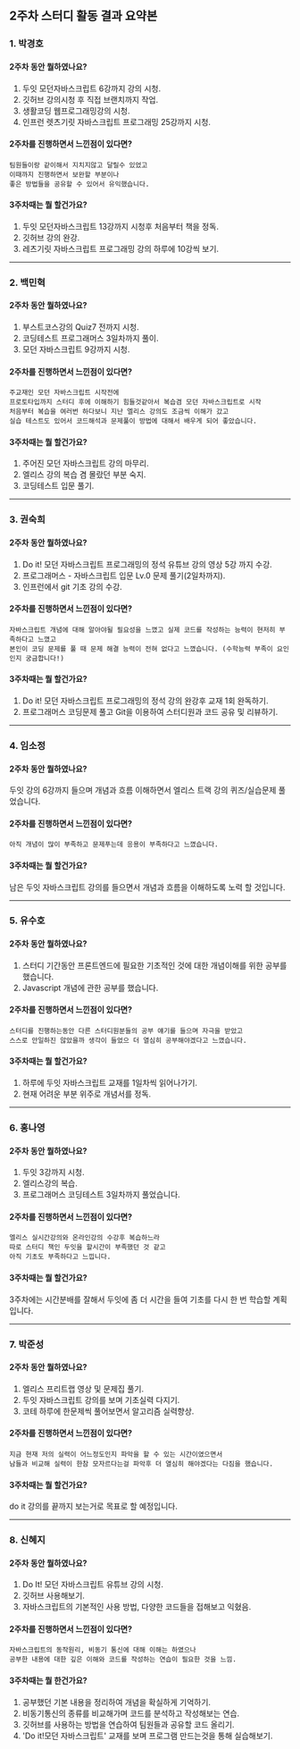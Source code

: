 ## 2주차 스터디 활동 결과 요약본

### 1. **박경호**

#### 2주차 동안 뭘하였나요?
1. 두잇 모던자바스크립트 6강까지 강의 시청.
2. 깃허브 강의시청 후 직접 브랜치까지 작업.
3. 생활코딩 웹프로그래밍강의 시청.
4. 인프런 렛츠기릿 자바스크립트 프로그래밍 25강까지 시청.

#### 2주차를 진행하면서 느낀점이 있다면?
    팀원들이랑 같이해서 지치지않고 달릴수 있었고 
    이때까지 진행하면서 보완할 부분이나 
    좋은 방법들을 공유할 수 있어서 유익했습니다.

#### 3주차때는 뭘 할건가요?
1. 두잇 모던자바스크립트 13강까지 시청후 처음부터 책을 정독. 
2. 깃허브 강의 완강.
3. 레츠기릿 자바스크립트 프로그래밍 강의 하루에 10강씩 보기.

*********************************************************

### 2. **백민혁**

#### 2주차 동안 뭘하였나요?
1. 부스트코스강의 Quiz7 전까지 시청. 
2. 코딩테스트 프로그래머스 3일차까지 풀이.
3. 모던 자바스크립트 9강까지 시청.

#### 2주차를 진행하면서 느낀점이 있다면?
    주교재인 모던 자바스크립트 시작전에 
    프로토타입까지 스터디 후에 이해하기 힘들것같아서 복습겸 모던 자바스크립트로 시작 
    처음부터 복습을 여러번 하다보니 지난 엘리스 강의도 조금씩 이해가 갔고 
    실습 테스트도 있어서 코드해석과 문제풀이 방법에 대해서 배우게 되어 좋았습니다.

#### 3주차때는 뭘 할건가요?
1. 주어진 모던 자바스크립트 강의 마무리.
2. 엘리스 강의 복습 겸 몰랐던 부분 숙지.
3. 코딩테스트 입문 풀기.

*********************************************************

### 3. **권숙희**

#### 2주차 동안 뭘하였나요?
1. Do it! 모던 자바스크립트 프로그래밍의 정석 유튜브 강의 영상 5강 까지 수강.
2. 프로그래머스 - 자바스크립트 입문 Lv.0 문제 풀기(2일차까지). 
3. 인프런에서 git 기초 강의 수강. 

#### 2주차를 진행하면서 느낀점이 있다면?
    자바스크립트 개념에 대해 알아야될 필요성을 느꼈고 실제 코드를 작성하는 능력이 현저히 부족하다고 느꼈고
    본인이 코딩 문제를 풀 때 문제 해결 능력이 전혀 없다고 느꼈습니다. (수학능력 부족이 요인인지 궁금합니다!)
    
#### 3주차때는 뭘 할건가요?
1. Do it! 모던 자바스크립트 프로그래밍의 정석 강의 완강후 교재 1회 완독하기.
2. 프로그래머스 코딩문제 풀고 Git을 이용하여 스터디원과 코드 공유 및 리뷰하기.

*********************************************************

### 4. **임소정**

#### 2주차 동안 뭘하였나요?
두잇 강의 6강까지 들으며 개념과 흐름 이해하면서 엘리스 트랙 강의 퀴즈/실습문제 풀었습니다.

#### 2주차를 진행하면서 느낀점이 있다면?
    아직 개념이 많이 부족하고 문제푸는데 응용이 부족하다고 느꼈습니다.
    
#### 3주차때는 뭘 할건가요?
남은 두잇 자바스크립트 강의를 들으면서 개념과 흐름을 이해하도록 노력 할 것입니다.

*********************************************************

### 5. **유수호**

#### 2주차 동안 뭘하였나요?
1. 스터디 기간동안 프론트엔드에 필요한 기초적인 것에 대한 개념이해를 위한 공부를 했습니다.
2. Javascript 개념에 관한 공부를 했습니다.

#### 2주차를 진행하면서 느낀점이 있다면?
    스터디를 진행하는동안 다른 스터디원분들의 공부 얘기를 들으며 자극을 받았고
    스스로 안일하진 않았을까 생각이 들었으 더 열심히 공부해야겠다고 느꼈습니다.

#### 3주차때는 뭘 할건가요?
1. 하루에 두잇 자바스크립트 교재를 1일차씩 읽어나가기.
2. 현재 어려운 부분 위주로 개념서를 정독.

*********************************************************

### 6. **홍나영**

#### 2주차 동안 뭘하였나요?
1. 두잇 3강까지 시청.
2. 엘리스강의 복습.
3. 프로그래머스 코딩테스트 3일차까지 풀었습니다.

#### 2주차를 진행하면서 느낀점이 있다면?
    엘리스 실시간강의와 온라인강의 수강후 복습하느라 
    따로 스터디 책인 두잇을 할시간이 부족했던 것 같고
    아직 기초도 부족하다고 느낍니다.

#### 3주차때는 뭘 할건가요?
3주차에는 시간분배를 잘해서 두잇에 좀 더 시간을 들여 기초를 다시 한 번 학습할 계획입니다.

*********************************************************

### 7. **박준성**

#### 2주차 동안 뭘하였나요?
1. 엘리스 프리트랩 영상 및 문제집 풀기.
2. 두잇 자바스크립트 강의를 보며 기초실력 다지기. 
3. 코테 하루에 한문제씩 풀어보면서 알고리즘 실력향상.

#### 2주차를 진행하면서 느낀점이 있다면?
    지금 현재 저의 실력이 어느정도인지 파악을 할 수 있는 시간이였으면서 
    남들과 비교해 실력이 한참 모자르다는걸 파악후 더 열심히 해야겠다는 다짐을 했습니다.

#### 3주차때는 뭘 할건가요?
do it 강의를 끝까지 보는거로 목표로 할 예정입니다.

**********************************************************

### 8. **신혜지**

#### 2주차 동안 뭘하였나요?
1. Do It! 모던 자바스크립트 유튜브 강의 시청.
2. 깃허브 사용해보기.
3. 자바스크립트의 기본적인 사용 방법, 다양한 코드들을 접해보고 익혔음.

#### 2주차를 진행하면서 느낀점이 있다면?
    자바스크립트의 동작원리, 비동기 통신에 대해 이해는 하였으나 
    공부한 내용에 대한 깊은 이해와 코드를 작성하는 연습이 필요한 것을 느낌.
    
#### 3주차때는 뭘 한건가요?
1. 공부했던 기본 내용을 정리하여 개념을 확실하게 기억하기. 
2. 비동기통신의 종류를 비교해가며 코드를 분석하고 작성해보는 연습. 
3. 깃허브를 사용하는 방법을 연습하여 팀원들과 공유할 코드 올리기. 
4. 'Do it!모던 자바스크립트' 교재를 보며 프로그램 만드는것을 통해 실습해보기.

